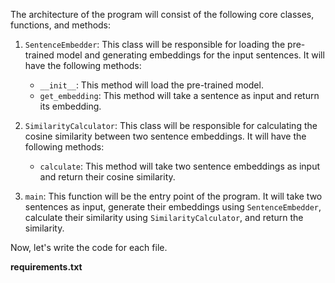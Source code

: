 The architecture of the program will consist of the following core classes, functions, and methods:

1. `SentenceEmbedder`: This class will be responsible for loading the pre-trained model and generating embeddings for the input sentences. It will have the following methods:
    - `__init__`: This method will load the pre-trained model.
    - `get_embedding`: This method will take a sentence as input and return its embedding.

2. `SimilarityCalculator`: This class will be responsible for calculating the cosine similarity between two sentence embeddings. It will have the following methods:
    - `calculate`: This method will take two sentence embeddings as input and return their cosine similarity.

3. `main`: This function will be the entry point of the program. It will take two sentences as input, generate their embeddings using `SentenceEmbedder`, calculate their similarity using `SimilarityCalculator`, and return the similarity.

Now, let's write the code for each file.

**requirements.txt**
